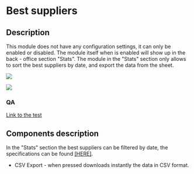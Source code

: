 # Best suppliers

## Description

This module does not have any configuration settings, it can only be enabled or disabled. The module itself when is enabled will show up in the back - office section "Stats". The module in the "Stats" section only allows to sort the best suppliers by date, and export the data from the sheet.

![](<../../../../../.gitbook/assets/Screenshot 2022-07-29 at 14-51-49 Module manager • test.png>)

![](<../../../../../.gitbook/assets/Screenshot 2022-07-29 at 14-52-15 Stats • test.png>)

### QA&#x20;

[Link to the test](https://build.prestashop-project.org/test-scenarios/scenarios/modules/statsbestsuppliers.html)

## Components description

In the "Stats" section the best suppliers can be filtered by date, the specifications can be found [\[HERE\]](../../../common-components/filtering-components-in-stats.md).

* CSV Export - when pressed downloads instantly the data in CSV format.

###
